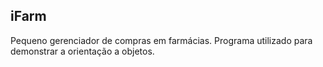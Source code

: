 ## iFarm
Pequeno gerenciador de compras em farmácias.
Programa utilizado para demonstrar a orientação a objetos.